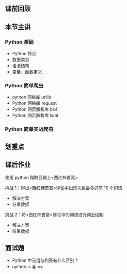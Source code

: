 ## 课前回顾

## 本节主讲

### Python 基础

- Python 特点
- 数据类型
- 语法结构
- 变量、函数定义

### Python 简单爬虫

- python 网络库 urllib
- Python 网络库 request
- Python 网页解析库 bs4
- Python 网页解析库 lxml

### Python 简单实战爬虫

## 划重点

## 课后作业

使用 python 爬取豆瓣上<西红柿首富>

挑战 1：得出<西红柿首富>评论中出现次数最多的前 10 个词语

- 解决方案
- 结果数据

挑战 2：将<西红柿首富>评论中的词语进行词云绘制

- 解决方案
- 结果数据

## 面试题

- Python 中元组与列表有什么区别？
- python is 与 ==

